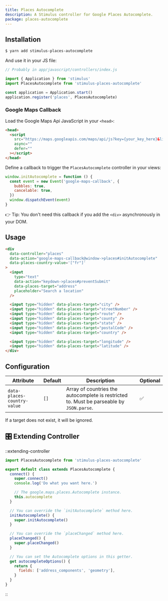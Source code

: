 ```yaml
---
title: Places Autocomplete
description: A Stimulus controller for Google Places Autocomplete.
package: places-autocomplete
---
```


## Installation

```bash
$ yarn add stimulus-places-autocomplete
```

And use it in your JS file:

```js
// Probably in app/javascript/controllers/index.js

import { Application } from 'stimulus'
import PlacesAutocomplete from 'stimulus-places-autocomplete'

const application = Application.start()
application.register('places', PlacesAutocomplete)
```

### Google Maps Callback

Load the Google Maps Api JavaScript in your `<head>`:

```html
<head>
  <script
    src="https://maps.googleapis.com/maps/api/js?key={your_key_here}&libraries=places&callback=initAutocomplete"
    async=""
    defer=""
  ></script>
</head>
```

Define a callback to trigger the `PlacesAutocomplete` controller in your views:

```js
window.initAutocomplete = function () {
  const event = new Event('google-maps-callback', {
    bubbles: true,
    cancelable: true,
  })
  window.dispatchEvent(event)
}
```

👉 Tip: You don't need this callback if you add the `<div>` asynchronously in your DOM.

## Usage

```html
<div
  data-controller="places"
  data-action="google-maps-callback@window->places#initAutocomplete"
  data-places-country-value='["fr"]'
>
  <input
    type="text"
    data-action="keydown->places#preventSubmit"
    data-places-target="address"
    placeholder="Search a location"
  />

  <input type="hidden" data-places-target="city" />
  <input type="hidden" data-places-target="streetNumber" />
  <input type="hidden" data-places-target="route" />
  <input type="hidden" data-places-target="county" />
  <input type="hidden" data-places-target="state" />
  <input type="hidden" data-places-target="postalCode" />
  <input type="hidden" data-places-target="country" />

  <input type="hidden" data-places-target="longitude" />
  <input type="hidden" data-places-target="latitude" />
</div>
```

## Configuration

| Attribute                   | Default | Description                                                                              | Optional |
| --------------------------- | ------- | ---------------------------------------------------------------------------------------- | -------- |
| `data-places-country-value` | `[]`    | Array of countries the autocomplete is restricted to. Must be parseable by `JSON.parse`. | ✅       |

If a target does not exist, it will be ignored.

## 🎛 Extending Controller

::extending-controller

```js
import PlacesAutocomplete from 'stimulus-places-autocomplete'

export default class extends PlacesAutocomplete {
  connect() {
    super.connect()
    console.log('Do what you want here.')

    // The google.maps.places.Autocomplete instance.
    this.autocomplete
  }

  // You can override the `initAutocomplete` method here.
  initAutocomplete() {
    super.initAutocomplete()
  }

  // You can override the `placeChanged` method here.
  placeChanged() {
    super.placeChanged()
  }

  // You can set the Autocomplete options in this getter.
  get autocompleteOptions() {
    return {
      fields: ['address_components', 'geometry'],
    }
  }
}
```

::
